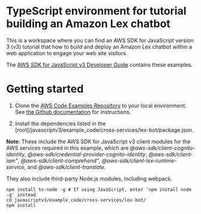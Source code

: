 # TypeScript environment for tutorial building an Amazon Lex chatbot
This is a workspace where you can find an AWS SDK for JavaScript version 3 (v3) tutorial that how to build and deploy an Amazon Lex chatbot
within a web application to engage your web site visitors.

The [AWS SDK for JavaScript v3 Developer Guide](https://docs.aws.amazon.com/sdk-for-javascript/v3/developer-guide/lex-bot-example.html) contains these examples.

# Getting started

1. Clone the [AWS Code Examples Repository](https://github.com/awsdocs/aws-doc-sdk-examples) to your local environment. 
See [the Github documentation](https://docs.github.com/en/github/creating-cloning-and-archiving-repositories/cloning-a-repository) for 
instructions.

1. Install the dependencies listed in the [root]/javascriptv3/example_code/cross-services/lex-bot/package.json.

**Note**: These include the AWS SDK for JavaScript v3 client modules for the AWS services required in this example, 
which are *@aws-sdk/client-cognito-identity*,  *@aws-sdk/credential-provider-cognito-identity*, *@aws-sdk/client-iam"*,
*@aws-sdk/client-comprehend"*, *@aws-sdk/client-lex-runtime-service*, and *@aws-sdk/client-translate*.

They also include third-party Node.js modules, including webpack.
```
npm install ts-node -g # If using JavaScript, enter 'npm install node -g' instead
cd javascriptv3/example_code/cross-services/lex-bot/
npm install

